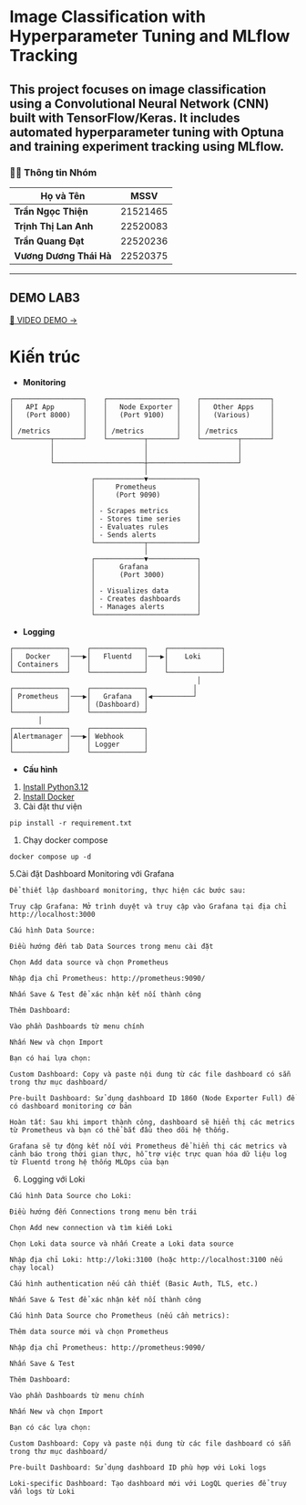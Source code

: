 # Image Classification with Hyperparameter Tuning and MLflow Tracking

This project focuses on image classification using a Convolutional Neural Network (CNN) built with TensorFlow/Keras. It includes **automated hyperparameter tuning with Optuna** and **training experiment tracking using MLflow**.
---
### 🧑‍💻 **Thông tin Nhóm**

| Họ và Tên              | MSSV      |
|------------------------|-----------|
| **Trần Ngọc Thiện**    | 21521465  |
| **Trịnh Thị Lan Anh**  | 22520083  |
| **Trần Quang Đạt**     | 22520236  |
| **Vương Dương Thái Hà** | 22520375  |
---


## DEMO LAB3
[🔗 VIDEO DEMO →](https://drive.google.com/file/d/1WrXHEIFrORCimSjhhIZRO7D9iyzhxiO4/view?usp=sharing)

# Kiến trúc 
* **Monitoring**
```
┌─────────────────┐    ┌─────────────────┐    ┌─────────────────┐
│   API App       │    │   Node Exporter │    │   Other Apps    │
│   (Port 8000)   │    │   (Port 9100)   │    │   (Various)     │
│                 │    │                 │    │                 │
│ /metrics        │    │ /metrics        │    │ /metrics        │
└─────────┬───────┘    └─────────┬───────┘    └─────────┬───────┘
          │                      │                      │
          │                      │                      │
          └──────────────────────┼──────────────────────┘
                                 │
                    ┌────────────▼────────────┐
                    │     Prometheus          │
                    │     (Port 9090)         │
                    │                         │
                    │ - Scrapes metrics       │
                    │ - Stores time series    │
                    │ - Evaluates rules       │
                    │ - Sends alerts          │
                    └────────────┬────────────┘
                                 │
                    ┌────────────▼────────────┐
                    │      Grafana            │
                    │      (Port 3000)        │
                    │                         │
                    │ - Visualizes data       │
                    │ - Creates dashboards    │
                    │ - Manages alerts        │
                    └─────────────────────────┘

```
* **Logging**
```
┌─────────────┐    ┌─────────────┐    ┌─────────────┐
│   Docker    │───▶│   Fluentd   │───▶│    Loki     │
│ Containers  │    │             │    │             │
└─────────────┘    └─────────────┘    └─────────────┘
                                              │
┌─────────────┐    ┌─────────────┐           │
│ Prometheus  │───▶│   Grafana   │◀──────────┘
│             │    │ (Dashboard) │
└─────────────┘    └─────────────┘
       │
┌─────────────┐    ┌─────────────┐
│Alertmanager │───▶│ Webhook     │
│             │    │ Logger      │
└─────────────┘    └─────────────┘

```
* **Cấu hình** 
1. [Install Python3.12](https://www.python.org/downloads/release/python-3120/)
2. [Install Docker](https://docs.docker.com/engine/install/)
3. Cài đặt thư viện
```
pip install -r requirement.txt
```
1. Chạy docker compose
```
docker compose up -d
``` 
5.Cài đặt Dashboard Monitoring với Grafana
```
Để thiết lập dashboard monitoring, thực hiện các bước sau:

Truy cập Grafana: Mở trình duyệt và truy cập vào Grafana tại địa chỉ http://localhost:3000

Cấu hình Data Source:

Điều hướng đến tab Data Sources trong menu cài đặt

Chọn Add data source và chọn Prometheus

Nhập địa chỉ Prometheus: http://prometheus:9090/

Nhấn Save & Test để xác nhận kết nối thành công

Thêm Dashboard:

Vào phần Dashboards từ menu chính

Nhấn New và chọn Import

Bạn có hai lựa chọn:

Custom Dashboard: Copy và paste nội dung từ các file dashboard có sẵn trong thư mục dashboard/

Pre-built Dashboard: Sử dụng dashboard ID 1860 (Node Exporter Full) để có dashboard monitoring cơ bản

Hoàn tất: Sau khi import thành công, dashboard sẽ hiển thị các metrics từ Prometheus và bạn có thể bắt đầu theo dõi hệ thống.

Grafana sẽ tự động kết nối với Prometheus để hiển thị các metrics và cảnh báo trong thời gian thực, hỗ trợ việc trực quan hóa dữ liệu log từ Fluentd trong hệ thống MLOps của bạn
```
6. Logging với Loki
```
Cấu hình Data Source cho Loki:

Điều hướng đến Connections trong menu bên trái

Chọn Add new connection và tìm kiếm Loki

Chọn Loki data source và nhấn Create a Loki data source

Nhập địa chỉ Loki: http://loki:3100 (hoặc http://localhost:3100 nếu chạy local)

Cấu hình authentication nếu cần thiết (Basic Auth, TLS, etc.)

Nhấn Save & Test để xác nhận kết nối thành công

Cấu hình Data Source cho Prometheus (nếu cần metrics):

Thêm data source mới và chọn Prometheus

Nhập địa chỉ Prometheus: http://prometheus:9090/

Nhấn Save & Test

Thêm Dashboard:

Vào phần Dashboards từ menu chính

Nhấn New và chọn Import

Bạn có các lựa chọn:

Custom Dashboard: Copy và paste nội dung từ các file dashboard có sẵn trong thư mục dashboard/

Pre-built Dashboard: Sử dụng dashboard ID phù hợp với Loki logs

Loki-specific Dashboard: Tạo dashboard mới với LogQL queries để truy vấn logs từ Loki
```
